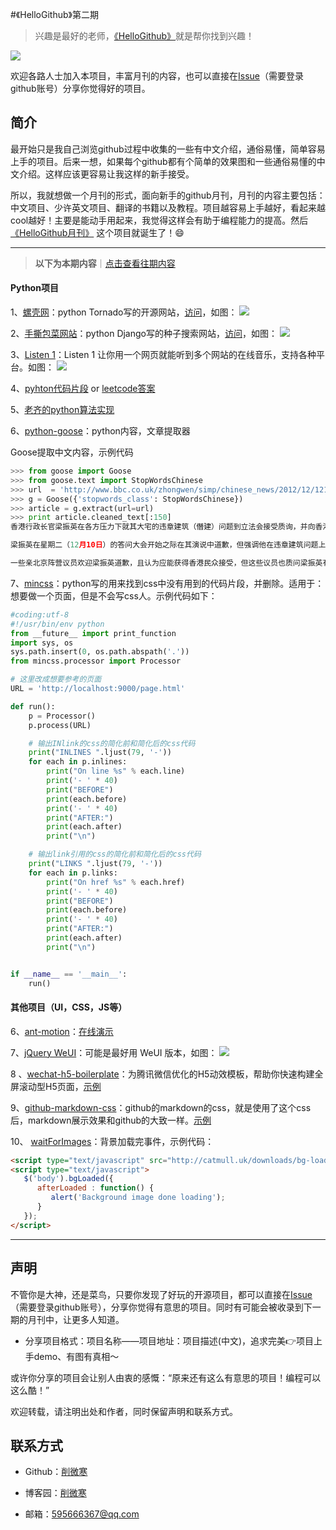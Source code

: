 #《HelloGithub》第二期
>兴趣是最好的老师，[《HelloGithub》](https://github.com/521xueweihan/HelloGithub)就是帮你找到兴趣！

![](https://github.com/521xueweihan/HelloGithub/blob/master/01/img/hello-github.jpg)

欢迎各路人士加入本项目，丰富月刊的内容，也可以直接在[Issue](https://github.com/521xueweihan/HelloGithub/issues/new)（需要登录github账号）分享你觉得好的项目。

## 简介
最开始只是我自己浏览github过程中收集的一些有中文介绍，通俗易懂，简单容易上手的项目。后来一想，如果每个github都有个简单的效果图和一些通俗易懂的中文介绍。这样应该更容易让我这样的新手接受。

所以，我就想做一个月刊的形式，面向新手的github月刊，月刊的内容主要包括：中文项目、少许英文项目、翻译的书籍以及教程。项目越容易上手越好，看起来越cool越好！主要是能动手用起来，我觉得这样会有助于编程能力的提高。然后[《HelloGithub月刊》](https://github.com/521xueweihan/HelloGithub)
这个项目就诞生了！😄

---
>**以下为本期内容**｜[点击查看往期内容](https://github.com/521xueweihan/HelloGithub)

#### Python项目
1、[螺壳网](https://github.com/alvan/luokr.com)：python Tornado写的开源网站，[访问](http://luokr.com/)，如图：
![](https://github.com/521xueweihan/HelloGithub/blob/master/02/img/%E8%9E%BA%E5%A3%B3%E7%BD%91-min.png)

2、[手撕包菜网站](https://github.com/78/ssbc)：python Django写的种子搜索网站，[访问](http://www.cilibaba.com/)，如图：
![](https://github.com/521xueweihan/HelloGithub/blob/master/02/img/%E6%89%8B%E6%92%95%E5%8C%85%E8%8F%9C%E7%BD%91-min.png)

3、[Listen 1](https://github.com/listen1)：Listen 1 让你用一个网页就能听到多个网站的在线音乐，支持各种平台。如图：
![](https://github.com/521xueweihan/HelloGithub/blob/master/02/img/listen1-min.png)

4、[pyhton代码片段](https://github.com/RealHacker/python-gems) or [leetcode答案](https://github.com/RealHacker/leetcode-solutions)

5、[老齐的python算法实现](https://github.com/qiwsir/algorithm)

6、[python-goose](https://github.com/grangier/python-goose)：python内容，文章提取器

Goose提取中文内容，示例代码

```python
>>> from goose import Goose
>>> from goose.text import StopWordsChinese
>>> url  = 'http://www.bbc.co.uk/zhongwen/simp/chinese_news/2012/12/121210_hongkong_politics.shtml'
>>> g = Goose({'stopwords_class': StopWordsChinese})
>>> article = g.extract(url=url)
>>> print article.cleaned_text[:150]
香港行政长官梁振英在各方压力下就其大宅的违章建筑（僭建）问题到立法会接受质询，并向香港民众道歉。

梁振英在星期二（12月10日）的答问大会开始之际在其演说中道歉，但强调他在违章建筑问题上没有隐瞒的意图和动机。

一些亲北京阵营议员欢迎梁振英道歉，且认为应能获得香港民众接受，但这些议员也质问梁振英有
```

7、[mincss](https://github.com/peterbe/mincss)：python写的用来找到css中没有用到的代码片段，并删除。适用于：想要做一个页面，但是不会写css人。示例代码如下：

```python
#coding:utf-8
#!/usr/bin/env python
from __future__ import print_function
import sys, os
sys.path.insert(0, os.path.abspath('.'))
from mincss.processor import Processor

# 这里改成想要参考的页面
URL = 'http://localhost:9000/page.html'

def run():
    p = Processor()
    p.process(URL)

    # 输出INlink的css的简化前和简化后的css代码
    print("INLINES ".ljust(79, '-'))
    for each in p.inlines:
        print("On line %s" % each.line)
        print('- ' * 40)
        print("BEFORE")
        print(each.before)
        print('- ' * 40)
        print("AFTER:")
        print(each.after)
        print("\n")

    # 输出link引用的css的简化前和简化后的css代码
    print("LINKS ".ljust(79, '-'))
    for each in p.links:
        print("On href %s" % each.href)
        print('- ' * 40)
        print("BEFORE")
        print(each.before)
        print('- ' * 40)
        print("AFTER:")
        print(each.after)
        print("\n")


if __name__ == '__main__':
    run()
```

#### 其他项目（UI，CSS，JS等）
6、[ant-motion](https://github.com/ant-motion/ant-motion)：[在线演示](http://motion.ant.design/#/cases/help?_k=8bdppr)

7、[jQuery WeUI](https://github.com/lihongxun945/jquery-weui)：可能是最好用 WeUI 版本，如图：
![](https://github.com/521xueweihan/HelloGithub/blob/master/02/img/jquery-weui-min.png)

8 、[wechat-h5-boilerplate](https://github.com/panteng/wechat-h5-boilerplate)：为腾讯微信优化的H5动效模板，帮助你快速构建全屏滚动型H5页面，[示例](http://panteng.me/demos/whb/)

9、[github-markdown-css](https://github.com/sindresorhus/github-markdown-css)：github的markdown的css，就是使用了这个css后，markdown展示效果和github的大致一样。[示例](https://sindresorhus.com/github-markdown-css/)

10、 [waitForImages](https://github.com/alexanderdickson/waitForImages)：背景加载完事件，示例代码：
```html
<script type="text/javascript" src="http://catmull.uk/downloads/bg-loaded/bg-loaded.js"></script>
<script type="text/javascript">
   $('body').bgLoaded({
      afterLoaded : function() {
         alert('Background image done loading');
      }
   });
</script>
```

---
## 声明
不管你是大神，还是菜鸟，只要你发现了好玩的开源项目，都可以直接在[Issue](https://github.com/521xueweihan/HelloGithub/issues/new)（需要登录github账号），分享你觉得有意思的项目。同时有可能会被收录到下一期的月刊中，让更多人知道。

- 分享项目格式：项目名称——项目地址：项目描述(中文)，追求完美👉项目上手demo、有图有真相～

或许你分享的项目会让别人由衷的感慨：“原来还有这么有意思的项目！编程可以这么酷！”

欢迎转载，请注明出处和作者，同时保留声明和联系方式。

## 联系方式
- Github：[削微寒](https://github.com/521xueweihan)

- 博客园：[削微寒](http://www.cnblogs.com/xueweihan/)

- 邮箱：595666367@qq.com
